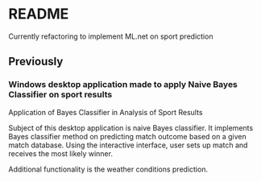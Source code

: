 # README #

Currently refactoring to implement ML.net on sport prediction

## Previously

### Windows desktop application made to apply Naive Bayes Classifier on sport results

Application of Bayes Classifier in Analysis of Sport Results

Subject of this desktop application is naive Bayes classifier. It implements Bayes classifier method on predicting match outcome based on a given match database. Using the interactive interface, user sets up match and receives the most likely winner.

Additional functionality is the weather conditions prediction.
